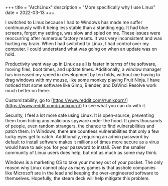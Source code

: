+++
title = "ArchLinux"
description = "More specifically why I use Linux"
date = 2022-03-13
+++

I switched to Linux because I had to Windows has made me suffer continuously with it being less stable than a standing egg. It had blue screens, forgot my settings, was slow and spied on me. These issues were reoccurring after numerous factory resets. It was very inconsistent and was hurting my brain. When I had switched to Linux, I had control over my computer. I could understand what was going on when an update was on hold.

Productivity went way up in Linux as all is faster in terms of the software, moving files, boot times, and update times. Additionally, a window manager has increased my speed in development by ten folds, without me having to drag windows with my mouse, like some monkey playing Fruit Ninja. I have noticed that some software like Gimp, Blender, and DaVinci Resolve work much better on there. 

Customizability, go to [https://www.reddit.com/r/unixporn/](https://www.reddit.com/r/unixporn/) to see what you can do with it.

Security, I feel a lot more safe using Linux. It is open-source, preventing them from hiding any malicious spyware under the hood. It gives thousands of people, even random strangers, the chance to find vulnerabilities and patch them. In Windows, there are countless vulnerabilities that only a few lucky eyes get to catch. Additionally, requiring an admin password by default to install software makes it millions of times more secure as a virus would have to ask you for your password to install. Even the smaller community of Linux users does help, but not as much as some may think.

Windows is a marketing OS to take your money out of your pocket. The only reason why Linux cannot play as many games is that asshole companies like Microsoft are in the lead and keeping the over-engineered software to themselves. Hopefully, the steam deck will help mitigate this problem. 
